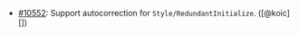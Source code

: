 * [#10552](https://github.com/rubocop/rubocop/pull/10552): Support autocorrection for `Style/RedundantInitialize`. ([@koic][])
